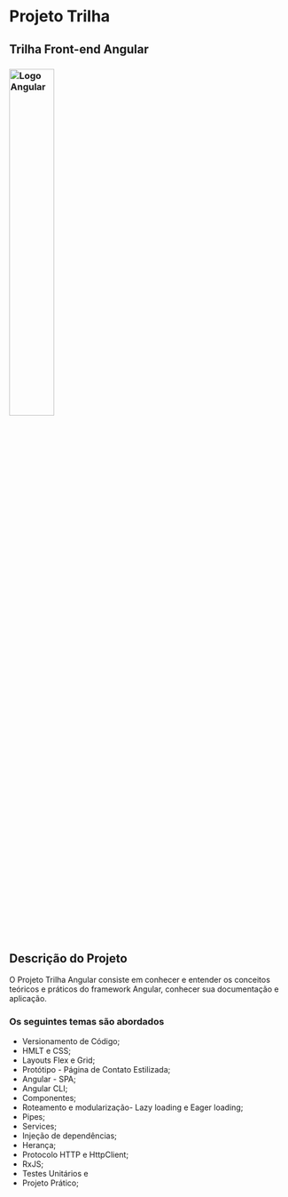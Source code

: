 <h1>Projeto Trilha</h1>
<h2>Trilha Front-end Angular</h2>
<h3>
    <img src="https://ik.imagekit.io/3mfjmziiqmi/angular_HhfLQizcz.png?ik-sdk-version=javascript-1.4.3&updatedAt=1665174966706" alt="Logo Angular" style="width: 40%">
</h3>

<h2>Descrição do Projeto</h2>

<p>O Projeto Trilha Angular consiste em conhecer e entender os conceitos teóricos e práticos do framework Angular, conhecer sua documentação e aplicação.</p>

### Os seguintes temas são abordados

- Versionamento de Código;
- HMLT e CSS;
- Layouts Flex e Grid;
- Protótipo - Página de Contato Estilizada;
- Angular - SPA;
- Angular CLI;
- Componentes;
- Roteamento e modularização- Lazy loading e Eager loading;
- Pipes;
- Services;
- Injeção de dependências;
- Herança;
- Protocolo HTTP e HttpClient;
- RxJS;
- Testes Unitários e
- Projeto Prático;
